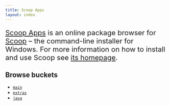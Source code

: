 ```yaml
---
title: Scoop Apps
layout: index
---
```


<div style="margin-top: 20px; font-size: 22px;">
<a href="/">Scoop Apps</a> is an online package browser for <a href="https://scoop.sh/">Scoop</a> – the command-line 
installer for Windows. For more information on how to install and use Scoop see <a href="https://scoop.sh/">its homepage</a>.
</div>

<h2>Browse buckets</h2>

<ul>
    <li><a href="main/"><code>main</code></a></li>
    <li><a href="extras/"><code>extras</code></a></li>
    <li><a href="java/"><code>java</code></a></li>
</ul>